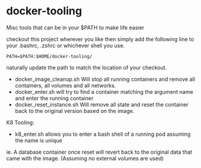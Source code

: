 # docker-tooling
Misc tools that can be in your $PATH to make life easier

checkout this project wherever you like then simply add the following line to your .bashrc, .zshrc or whichever shell you use.

```
PATH=$PATH:$HOME/docker-tooling/
```

naturally update the path to match the location of your checkout.

  * docker_image_cleanup.sh Will stop all running containers and remove all containers, all volumes and all networks.
  * docker_enter.sh <argument> will try to find a container matching the argument name and enter the running container
  * docker_reset_instance.sh Will remove all state and reset the container back to the original version based on the image.

K8 Tooling: 
  * k8_enter.sh allows you to enter a bash shell of a running pod assuming the name is unique 

ie. A database container once reset will revert back to the original data that came with the image.  (Assuming no external volumes are used)

